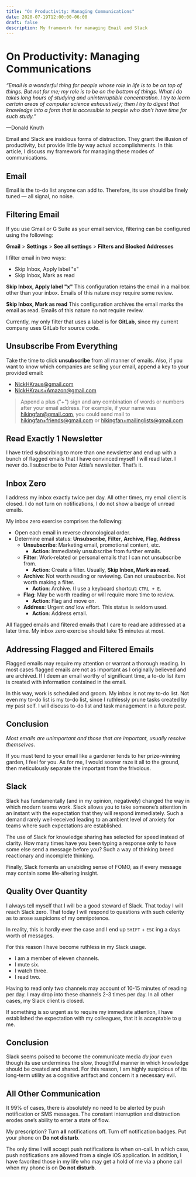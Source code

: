 ```yaml
---
title: "On Productivity: Managing Communications"
date: 2020-07-19T12:00:00-06:00
draft: false
description: My framework for managing Email and Slack
---
```


# On Productivity: Managing Communications
*“Email is a wonderful thing for people whose role in life is to be on top of things. But not for me; my role is to be on the bottom of things. What I do takes long hours of studying and uninterruptible concentration. I try to learn certain areas of computer science exhaustively; then I try to digest that knowledge into a form that is accessible to people who don’t have time for such study.”*

—Donald Knuth

Email and Slack are insidious forms of distraction. They grant the illusion of productivity, but provide little by way actual accomplishments. In this article, I discuss my framework for managing these modes of communications.

## Email
Email is the to-do list anyone can add to. Therefore, its use should be finely tuned — all signal, no noise.

## Filtering Email
If you use Gmail or G Suite as your email service, filtering can be configured using the following:

**Gmail** > **Settings** > **See all settings** > **Filters and Blocked Addresses**

I filter email in two ways:
* Skip Inbox, Apply label "x"
* Skip Inbox, Mark as read

**Skip Inbox, Apply label "x"**
This configuration retains the email in a mailbox other than your inbox. Emails of this nature *may* require some review.

**Skip Inbox, Mark as read**
This configuration archives the email marks the email as read. Emails of this nature no not require review.

Currently, my only filter that uses a label is for **GitLab**, since my current company uses GitLab for source code.

## Unsubscribe From Everything
Take the time to click **unsubscribe** from all manner of emails. Also, if you want to know which companies are selling your email, append a key to your provided email:

* NickHKraus@gmail.com
* NickHKraus+Amazon@gmail.com

> Append a plus ("+") sign and any combination of words or numbers after your email address. For example, if your name was hikingfan@gmail.com, you could send mail to hikingfan+friends@gmail.com or hikingfan+mailinglists@gmail.com.

## Read Exactly 1 Newsletter
I have tried subscribing to more than one newsletter and end up with a bunch of flagged emails that I have convinced myself I will read later. I never do. I subscribe to Peter Attia’s newsletter. That’s it.

## Inbox Zero
I address my inbox exactly twice per day. All other times, my email client is closed. I do not turn on notifications, I do not show a badge of unread emails.

My inbox zero exercise comprises the following:
* Open each email in reverse chronological order.
* Determine email status: **Unsubscribe**, **Filter**, **Archive**, **Flag**, **Address**
	* **Unsubscribe**: Marketing email, promotional content, etc.
		* **Action**: Immediately unsubscribe from further emails.
	* **Filter**: Work-related or personal emails that I can not unsubscribe from.
		* **Action**: Create a filter. Usually, **Skip Inbox, Mark as read**.
	* **Archive**: Not worth reading or reviewing. Can not unsubscribe. Not worth making a filter.
		* **Action**: Archive. (I use a keyboard shortcut: `CTRL + E`.
	* **Flag**: May be worth reading or will require more time to review.
		* **Action**: Flag and move on.
	* **Address**: Urgent *and* low effort. This status is seldom used.
		* **Action**: Address email.

All flagged emails and filtered emails that I care to read are addressed at a later time. My inbox zero exercise should take 15 minutes at most.

## Addressing Flagged and Filtered Emails
Flagged emails may require my attention or warrant a thorough reading. In most cases flagged emails are not as important as I originally believed and are archived. If I deem an email worthy of significant time, a to-do list item is created with information contained in the email.

In this way, work is scheduled and groom. My inbox is not my to-do list. Not even my to-do list is my to-do list, since I ruthlessly prune tasks created by my past self. I will discuss to-do list and task management in a future post.

## Conclusion
*Most emails are unimportant and those that are important, usually resolve themselves.*

If you must tend to your email like a gardener tends to her prize-winning garden, I feel for you. As for me, I would sooner raze it all to the ground, then meticulously separate the important from the frivolous.

## Slack
Slack has fundamentally (and in my opinion, negatively) changed the way in which modern teams work. Slack allows you to take someone’s attention in an instant with the expectation that they will respond immediately. Such a demand rarely well-received leading to an ambient level of anxiety for teams where such expectations are established.

The use of Slack for knowledge sharing has selected for speed instead of clarity. How many times have you been typing a response only to have some else send a message before you? Such a way of thinking breed reactionary and incomplete thinking.

Finally, Slack foments an unabiding sense of FOMO, as if every message may contain some life-altering insight.

## Quality Over Quantity
I always tell myself that I will be a good steward of Slack. That today I will reach Slack zero. That today I will respond to questions with such celerity as to arose suspicions of my omnipotence.

In reality, this is hardly ever the case and I end up `SHIFT` + `ESC` ing a days worth of messages.

For this reason I have become ruthless in my Slack usage.
* I am a member of eleven channels.
* I mute six.
* I watch three.
* I read two.

Having to read only two channels may account of 10-15 minutes of reading per day. I may drop into these channels 2-3 times per day. In all other cases, my Slack client is closed.

If something is so urgent as to require my immediate attention, I have established the expectation with my colleagues, that it is acceptable to `@` me.

## Conclusion
Slack seems poised to become the communicate media *du jour* even though its use undermines the slow, thoughtful manner in which knowledge should be created and shared. For this reason, I am highly suspicious of its long-term utility as a cognitive artifact and concern it a necessary evil.

## All Other Communication
It 99% of cases, there is absolutely no need to be alerted by push notification or SMS messages. The constant interruption and distraction erodes one’s ability to enter a state of flow.

My prescription? Turn **all** notifications off. Turn off notification badges. Put your phone on **Do not disturb**.

The only time I will accept push notifications is when on-call. In which case, push notifications are allowed from a single iOS application. In addition, I have favorited those in my life who may get a hold of me via a phone call when my phone is on **Do not disturb**.
